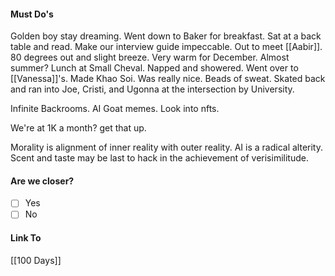 #### Must Do's

Golden boy stay dreaming. Went down to Baker for breakfast. Sat at a back table and read. Make our interview guide impeccable. Out to meet [[Aabir]]. 80 degrees out and slight breeze. Very warm for December. Almost summer? Lunch at Small Cheval. Napped and showered. Went over to [[Vanessa]]'s. Made Khao Soi. Was really nice. Beads of sweat. Skated back and ran into Joe, Cristi, and Ugonna at the intersection by University. 

Infinite Backrooms. AI Goat memes. Look into nfts.

We're at 1K a month? get that up. 

Morality is alignment of inner reality with outer reality. AI is a radical alterity. 
Scent and taste may be last to hack in the achievement of verisimilitude.
#### Are we closer?
- [ ] Yes
- [ ] No
#### Link To
[[100 Days]]
